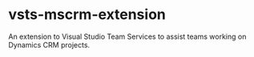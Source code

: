 # vsts-mscrm-extension
An extension to Visual Studio Team Services to assist teams working on Dynamics CRM projects.
